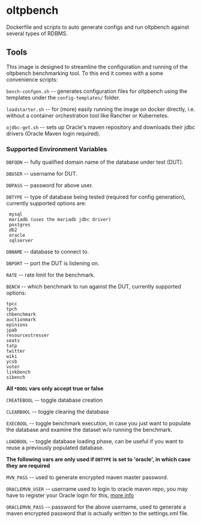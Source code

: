 # oltpbench
Dockerfile and scripts to auto generate configs and run oltpbench against several types of RDBMS.

## Tools

This image is designed to streamline the configuration and running of the oltpbench benchmarking tool. To this end it comes with a some convenience scripts: 

`bench-confgen.sh` -- generates configuration files for oltpbench using the templates under the `config-templates/` folder.

`loadstarter.sh` -- for (more) easily running the image on docker directly, i.e. without a container orchestration tool like Rancher or Kubernetes.

`ojdbc-get.sh` -- sets up Oracle's maven repository and downloads their jdbc drivers (Oracle Maven login required).


### Supported Environment Variables

`DBFQDN` -- fully qualified domain name of the database under test (DUT).

`DBUSER` -- username for DUT.

`DBPASS` -- password for above user.

`DBTYPE` -- type of database being tested (required for config generation), currently supported options are:

```
 mysql
 mariadb (uses the mariadb jdbc driver)
 postgres
 db2
 oracle
 sqlserver
```

`DBNAME` -- database to connect to.

`DBPORT` -- port the DUT is listening on.

`RATE` -- rate limit for the benchmark.

`BENCH` -- which benchmark to run against the DUT, currently supported options:

```
tpcc
tpch
chbenchmark
auctionmark
epinions
jpab
resourcestresser
seats
tatp
twitter
wiki
ycsb
voter
linkbench
sibench
```

**All `*BOOL` vars only accept true or false**

`CREATEBOOL` -- toggle database creation

`CLEARBOOL` -- toggle clearing the database

`EXECBOOL` -- toggle benchmark execution, in case you just want to populate the database and examine the dataset w/o running the benchmark.

`LOADBOOL` -- toggle database loading phase, can be useful if you want to reuse a previously populated database.

**The following vars are only used if `DBTYPE` is set to 'oracle', in which case they are required**

`MVN_PASS` -- used to generate encrypted maven master password.

`ORACLEMVN_USER` -- username used to login to oracle maven repo, you may have to register your Oracle login for this, [more info](http://www.oracle.com/webfolder/application/maven/index.html)

`ORACLEMVN_PASS` -- password for the above username, used to generate a maven encrypted password that is actually written to the settings.xml file. 


